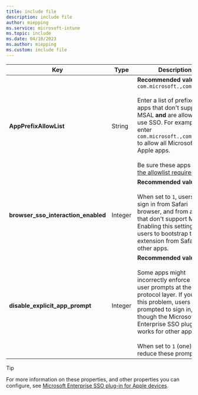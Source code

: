 ```yaml
---
title: include file
description: include file
author: miepping
ms.service: microsoft-intune
ms.topic: include
ms.date: 04/18/2023
ms.author: miepping
ms.custom: include file
---
```


<!-- This include file is used in the Apple Enterprise SSO deployment guide docs for generic MDMs. -->

| Key | Type | Description |
| --- | --- | --- |
| **AppPrefixAllowList** | String | **Recommended value**: `com.microsoft.,com.apple.` <br/><br/> Enter a list of prefixes for apps that don't support MSAL **and** are allowed to use SSO. For example, enter `com.microsoft.,com.apple.` to allow all Microsoft and Apple apps.<br/><br/>Be sure these apps [meet the allowlist requirements](/azure/active-directory/develop/apple-sso-plugin#enable-sso-for-apps-that-dont-use-a-microsoft-identity-platform-library).|
| **browser_sso_interaction_enabled** | Integer | **Recommended value**: `1` <br/><br/> When set to `1`, users can sign in from Safari browser, and from apps that don't support MSAL. Enabling this setting allows users to bootstrap the extension from Safari or other apps.|
| **disable_explicit_app_prompt** | Integer | **Recommended value**: `1` <br/><br/> Some apps might incorrectly enforce end-user prompts at the protocol layer. If you see this problem, users are prompted to sign in, even though the Microsoft Enterprise SSO plug-in works for other apps. <br/><br/>When set to `1` (one), you reduce these prompts. |

> [!TIP]
> For more information on these properties, and other properties you can configure, see [Microsoft Enterprise SSO plug-in for Apple devices](/azure/active-directory/develop/apple-sso-plugin#more-configuration-options).
